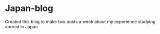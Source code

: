 # Japan-blog
Created this blog to make two posts a week about my experience studying abroad in Japan
